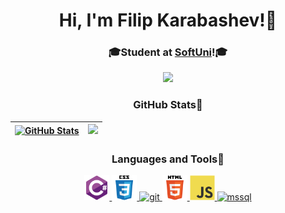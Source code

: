 <h1 align="center">Hi, I'm Filip Karabashev!👋
<h3 align="center">🎓Student at <a href="https://softuni.bg/">SoftUni</a>!🎓</h3>
<p align="center">
   <a href="#0"><img src="https://c.tenor.com/GfSX-u7VGM4AAAAC/coding.gif" width = 400></a>
</p>
<h3 align="center">GitHub Stats📔</h3>

| <a href="#0"><img align="center" src="https://github-readme-stats-eight-theta.vercel.app/api/top-langs/?username=fikata12&layout=compact&theme=dark&langs_count=8" alt="GitHub Stats" /></a> | <a href="#0"><img src="https://github-readme-streak-stats.herokuapp.com/?user=fikata12&theme=dark"></a> |
| ------------- | ------------- |
<!-- <p align="center">
  <a href="#0"><img align="center" src="https://github-readme-stats-eight-theta.vercel.app/api?username=fikata12&show_icons=true&theme=dark"/></a>
</p> -->

<h3 align="center">Languages and Tools🔧</h3>
<p align="center"> 
<a href="https://www.w3schools.com/cs/" target="_blank" rel="noreferrer"> <img src="https://raw.githubusercontent.com/devicons/devicon/master/icons/csharp/csharp-original.svg" alt="csharp" width="40" height="40"/> 
</a> 
<a href="https://www.w3schools.com/css/" target="_blank" rel="noreferrer"> <img src="https://raw.githubusercontent.com/devicons/devicon/master/icons/css3/css3-original-wordmark.svg" alt="css3" width="40" height="40"/> 
</a>
<a href="https://git-scm.com/" target="_blank" rel="noreferrer"> <img src="https://www.vectorlogo.zone/logos/git-scm/git-scm-icon.svg" alt="git" width="40" height="40"/> 
</a> 
<a href="https://www.w3.org/html/" target="_blank" rel="noreferrer"> <img src="https://raw.githubusercontent.com/devicons/devicon/master/icons/html5/html5-original-wordmark.svg" alt="html5" width="40" height="40"/> 
</a> 
<a href="https://developer.mozilla.org/en-US/docs/Web/JavaScript" target="_blank" rel="noreferrer"> <img src="https://raw.githubusercontent.com/devicons/devicon/master/icons/javascript/javascript-original.svg" alt="javascript" width="40" height="40"/> 
</a>
<a href="https://www.microsoft.com/en-us/sql-server" target="_blank" rel="noreferrer"> <img src="https://www.svgrepo.com/show/303229/microsoft-sql-server-logo.svg" alt="mssql" width="40" height="40"/> 
   </a>
</p>

